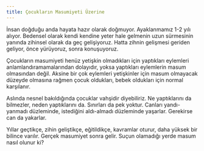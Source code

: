 ```yaml
---
title: Çocukların Masumiyeti Üzerine
---
```


İnsan doğduğu anda hayata hazır olarak doğmuyor. Ayaklanmamız 1-2 yılı alıyor.
Bedensel olarak kendi kendine yeter hale gelmenin uzun sürmesinin yanında
zihinsel olarak da geç gelişiyoruz. Hatta zihnin gelişmesi geriden geliyor, önce
yürüyoruz, sonra konuşuyoruz.

Çocukların masumiyeti henüz yetişkin olmadıkları için yaptıkları eylemleri
anlamlandıramamalarından dolayıdır, yoksa yaptıkları eylemlerin masum olmasından
değil. Aksine bir çok eylemleri yetişkinler için masum olmayacak düzeyde
olmasına rağmen çocuk oldukları, bebek oldukları için normal karşılanır.

Aslında nesnel bakıldığında çocuklar vahşidir diyebiliriz. Ne yaptıklarını da
bilmezler, neden yaptıklarını da. Sınırları da pek yoktur. Canları yandı-yanmadı
düzleminde, istediğini aldı-almadı düzleminde yaşarlar. Gerekirse can da
yakarlar.

Yıllar geçtikçe, zihin geliştikçe, eğitildikçe, kavramlar oturur, daha yüksek
bir bilince varılır. Gerçek masumiyet sonra gelir. Suçun olamadığı yerde masum
nasıl olunur ki?
